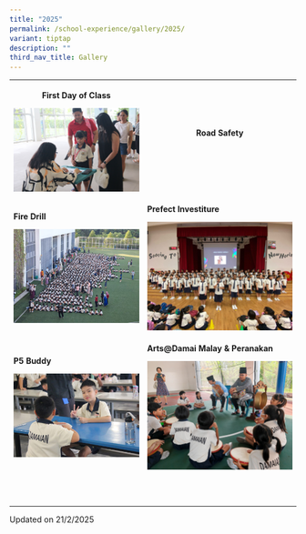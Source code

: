```yaml
---
title: "2025"
permalink: /school-experience/gallery/2025/
variant: tiptap
description: ""
third_nav_title: Gallery
---
```

<table style="minWidth: 50px">
<colgroup>
<col>
<col>
</colgroup>
<tbody>
<tr>
<th rowspan="1" colspan="1">
<p>First Day of Class</p><a class="isomer-image-wrapper" href="https://photos.app.goo.gl/PHRq8rvzotgKwXNm6"><img style="width: 100%" height="auto" width="100%" alt="" src="/images/Gallery/2025/2025_01_02_P1_FIrst_Day_J__18_.jpg"></a>
</th>
<th rowspan="1" colspan="1">
<p>Road Safety</p><a class="isomer-image-wrapper" href="https://photos.app.goo.gl/5m5uqj1cg33JFJcS8"><img style="width: 100%" height="auto" width="100%" alt="" src="/images/Gallery/2025/2025_01_09_road_safety_J__10_.jpg"></a>
</th>
</tr>
<tr>
<td rowspan="1" colspan="1">
<p><strong>Fire Drill</strong>
</p><a class="isomer-image-wrapper" href="https://photos.app.goo.gl/JaxMSaHYewvFeL8i8"><img style="width: 100%" height="auto" width="100%" alt="" src="/images/Gallery/2025/2025_01_09_fire_drill__14_.jpg"></a>
</td>
<td rowspan="1" colspan="1">
<p><strong>Prefect Investiture</strong>
</p><a class="isomer-image-wrapper" href="https://photos.app.goo.gl/Ujafaxyd5eMewL5M9"><img style="width: 100%" height="auto" width="100%" alt="" src="/images/Gallery/2025/2025_Prefect_Investiture__2_.jpg"></a>
</td>
</tr>
<tr>
<td rowspan="1" colspan="1">
<p><strong>P5 Buddy</strong>
</p><a class="isomer-image-wrapper" href="https://photos.app.goo.gl/ovosNhTxai9MXDDR9"><img style="width: 100%" height="auto" width="100%" alt="" src="/images/Gallery/2025/2025_01_06_P5_Buddy_J__28_.jpg"></a>
</td>
<td rowspan="1" colspan="1">
<p><strong>Arts@Damai Malay &amp; Peranakan</strong>
</p><a class="isomer-image-wrapper" href="https://photos.app.goo.gl/1mCvbu9j3cCpQaXZ6"><img style="width: 100%" height="auto" width="100%" alt="" src="/images/Gallery/2025/2025_02_17_Arts_Damai_P1__2_.jpg"></a>
</td>
</tr>
<tr>
<td rowspan="1" colspan="1">
<p></p>
</td>
<td rowspan="1" colspan="1">
<p></p>
</td>
</tr>
<tr>
<td rowspan="1" colspan="1">
<p></p>
</td>
<td rowspan="1" colspan="1">
<p></p>
</td>
</tr>
<tr>
<td rowspan="1" colspan="1">
<p></p>
</td>
<td rowspan="1" colspan="1">
<p></p>
</td>
</tr>
</tbody>
</table>
<p>Updated on 21/2/2025</p>